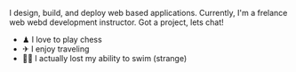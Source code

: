 I design, build, and deploy web based applications. Currently, I'm a frelance web webd development instructor.
Got a project, lets chat!


- ♟ I love to play chess
- ✈ I enjoy traveling
- 🏊‍♀️ I actually lost my ability to swim (strange)

<!---
adehodu/adehodu is a ✨ special ✨ repository because its `README.md` (this file) appears on your GitHub profile.
You can click the Preview link to take a look at your changes.
--->

